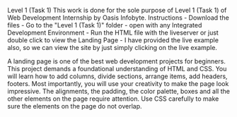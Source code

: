 Level 1 (Task 1)
This work is done for the sole purpose of Level 1 (Task 1) of Web Development Internship by Oasis Infobyte.
Instructions
    - Download the files
    - Go to the "Level 1 (Task 1)" folder
    - open with any Integrated Development Environment
    - Run the HTML file with the liveserver or just double click to view the Landing Page
    - I have provided the live example also, so we can view the site by just simply clicking on the live example.
    
A landing page is one of the best web development projects for beginners. This project demands a foundational understanding of HTML and CSS. You will learn how to add columns, divide sections, arrange items, add headers, footers. Most importantly, you will use your creativity to make the page look impressive. The alignments, the padding, the color palette, boxes and all the other elements on the page require attention. Use CSS carefully to make sure the elements on the page do not overlap.
